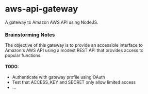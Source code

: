 aws-api-gateway
===============

A gateway to Amazon AWS API using NodeJS.

### Brainstorming Notes
The objective of this gateway is to provide an accessible interface to Amazon's AWS API using a modest REST API that provides access to popular functions.

#### TODO:
* Authenticate with gateway profile using OAuth
* Test that ACCESS_KEY and SECRET only allow limited access
* ...
